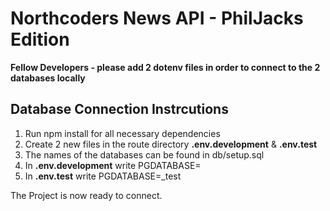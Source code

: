 # Northcoders News API - PhilJacks Edition

**Fellow Developers - please add 2 dotenv files in order to connect to the 2 databases locally**

## Database Connection Instrcutions
1. Run npm install for all necessary dependencies 
2. Create 2 new files in the route directory **.env.development** & **.env.test**
3. The names of the databases can be found in db/setup.sql
4. In **.env.development** write PGDATABASE=<database-name>
5. In **.env.test** write PGDATABASE=<database-name>_test

The Project is now ready to connect.



